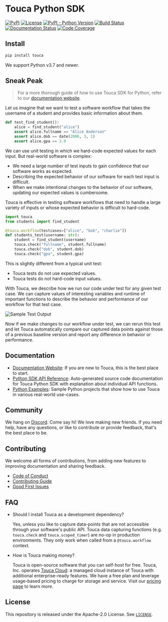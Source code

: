 # Touca Python SDK

[![PyPI](https://img.shields.io/pypi/v/touca?color=blue)](https://pypi.org/project/touca/)
[![License](https://img.shields.io/pypi/l/touca?color=blue)](https://github.com/trytouca/trytouca/blob/main/sdk/python/LICENSE)
[![PyPI - Python Version](https://img.shields.io/pypi/pyversions/touca)](https://pypi.org/project/touca)
[![Build Status](https://img.shields.io/github/actions/workflow/status/trytouca/trytouca/build.yml?branch=main)](https://github.com/trytouca/trytouca/actions/workflows/build.yml?query=branch:main+event:push)
[![Documentation Status](https://readthedocs.org/projects/touca-python/badge/?version=latest)](https://touca-python.readthedocs.io)
[![Code Coverage](https://img.shields.io/codecov/c/github/trytouca/trytouca)](https://app.codecov.io/gh/trytouca/trytouca)

## Install

```bash
pip install touca
```

We support Python v3.7 and newer.

## Sneak Peak

> For a more thorough guide of how to use Touca SDK for Python, refer to our
> [documentation website](https://touca.io/docs).

Let us imagine that we want to test a software workflow that takes the username
of a student and provides basic information about them.

```py
def test_find_student():
    alice = find_student("alice")
    assert alice.fullname == "Alice Anderson"
    assert alice.dob == date(2006, 3, 1)
    assert alice.gpa == 3.9
```

We can use unit testing in which we hard-code expected values for each input.
But real-world software is complex:

- We need a large number of test inputs to gain confidence that our software
  works as expected.
- Describing the expected behavior of our software for each test input is
  difficult.
- When we make intentional changes to the behavior of our software, updating our
  expected values is cumbersome.

Touca is effective in testing software workflows that need to handle a large
variety of inputs or whose expected behavior is difficult to hard-code.

```py
import touca
from students import find_student

@touca.workflow(testcases=["alice", "bob", "charlie"])
def students_test(username: str):
    student = find_student(username)
    touca.check("fullname", student.fullname)
    touca.check("dob", student.dob)
    touca.check("gpa", student.gpa)
```

This is slightly different from a typical unit test:

- Touca tests do not use expected values.
- Touca tests do not hard-code input values.

With Touca, we describe how we run our code under test for any given test case.
We can capture values of interesting variables and runtime of important
functions to describe the behavior and performance of our workflow for that test
case.

![Sample Test Output](https://touca.io/docs/external/assets/touca-run-python.dark.gif)

Now if we make changes to our workflow under test, we can rerun this test and
let Touca automatically compare our captured data points against those of a
previous baseline version and report any difference in behavior or performance.

## Documentation

- [Documentation Website](https://touca.io/docs): If you are new to Touca, this
  is the best place to start.
- [Python SDK API Reference](https://touca.io/docs/external/sdk/python/index.html):
  Auto-generated source code documentation for Touca Python SDK with explanation
  about individual API functions.
- [Python Examples](https://github.com/trytouca/trytouca/tree/main/examples/python):
  Sample Python projects that show how to use Touca in various real-world
  use-cases.

## Community

We hang on [Discord](https://touca.io/discord). Come say hi! We love making new
friends. If you need help, have any questions, or like to contribute or provide
feedback, that's the best place to be.

## Contributing

We welcome all forms of contributions, from adding new features to improving
documentation and sharing feedback.

- [Code of Conduct](https://touca.io/docs/contributing/conduct/)
- [Contributing Guide](https://touca.io/docs/contributing/)
- [Good First Issues](https://touca.io/docs/contributing/good-first-issues/)

## FAQ

- Should I install Touca as a development dependency?

  Yes, unless you like to capture data-points that are not accessible through
  your software's public API. Touca data capturing functions (e.g. `touca.check`
  and `touca.scoped_timer`) are no-op in production environments. They only work
  when called from a `@touca.workflow` context.

- How is Touca making money?

  Touca is open-source software that you can self-host for free. Touca, Inc.
  operates [Touca Cloud](https://app.touca.io): a managed cloud instance of
  Touca with additional enterprise-ready features. We have a free plan and
  leverage usage-based pricing to charge for storage and service. Visit our
  [pricing page](https://touca.io/pricing) to learn more.

## License

This repository is released under the Apache-2.0 License. See
[`LICENSE`](https://github.com/trytouca/trytouca/blob/main/sdk/python/LICENSE).
